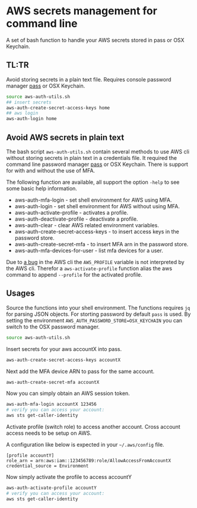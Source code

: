 # AWS secrets management for command line

A set of bash function to handle your AWS secrets stored in pass or OSX Keychain.

## TL:TR
Avoid storing secrets in a plain text file. Requires console password manager [pass](https://www.passwordstore.org/) or OSX Keychain.
```bash
source aws-auth-utils.sh
## insert secrets
aws-auth-create-secret-access-keys home
## aws login
aws-auth-login home
```

## Avoid AWS secrets in plain text

The bash script `aws-auth-utils.sh` contain several methods to use AWS cli without storing secrets in plain text in a credentials file. It required the command line password manager [pass](https://www.passwordstore.org/) or OSX Keychain. There is support for with and without the use of MFA. 

The following function are available, all support the option `-help` to see some basic help information.
- aws-auth-mfa-login - set shell environment for AWS using MFA.
- aws-auth-login - set shell environment for AWS without using MFA.
- aws-auth-activate-profile - activates a profile.
- aws-auth-deactivate-profile - deactivate a profile.
- aws-auth-clear - clear AWS related environment variables.
- aws-auth-create-secret-access-keys - to insert access keys in the password store.
- aws-auth-create-secret-mfa - to insert MFA arn in the password store.
- aws-auth-mfa-devices-for-user - list mfa devices for a user.

Due to [a bug](https://github.com/aws/aws-cli/issues/3875) in the AWS cli the `AWS_PROFILE` variable is not interpreted by the AWS cli. Therefor a `aws-activate-profile` function alias the aws command to append `--profile` for the activated profile.

## Usages
Source the functions into your shell environment. The functions requires `jq` for parsing JSON objects. For storting password by default `pass` is used. By setting the environment `AWS_AUTH_PASSWORD_STORE=OSX_KEYCHAIN` you can switch to the OSX password manager.


```bash
source aws-auth-utils.sh
```

Insert secrets for your aws accountX into pass.
```bash
aws-auth-create-secret-access-keys accountX
```

Next add the MFA device ARN to pass for the same account.

```bash
aws-auth-create-secret-mfa accountX
```

Now you can simply obtain an AWS session token.
```bash
aws-auth-mfa-login accountX 123456
# verify you can access your account:
aws sts get-caller-identity
```
Activate profile (switch role) to access another account. Cross account access needs to be setup on AWS.

A configuration like below is expected in your `~/.aws/config` file.
```
[profile accountY]
role_arn = arn:aws:iam::123456789:role/AllowAccessFromAccountX
credential_source = Environment
```

Now simply activate the profile to access accountY
```bash
aws-auth-activate-profile accountY
# verify you can access your account:
aws sts get-caller-identity
```